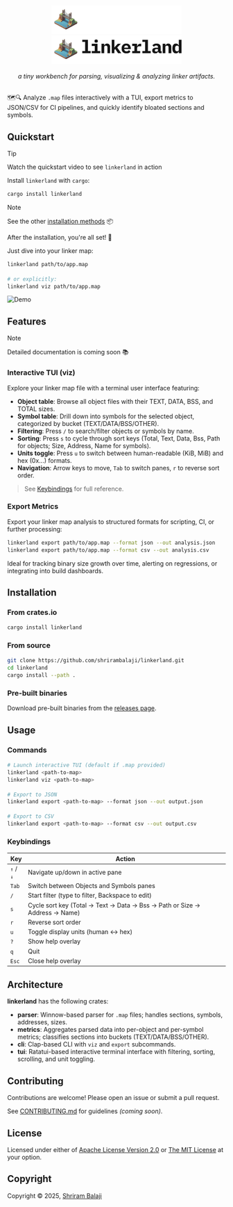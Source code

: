 <p align="center">
    <img src="./.github/images/logo-dark.png#gh-dark-mode-only" width="300">
    <img src="./.github/images/logo-light.png#gh-light-mode-only" width="300">
    <br>
    <br>
    <em>a tiny workbench for parsing, visualizing & analyzing linker artifacts.</em>
    <br>
    <br>
</p>

🗺️🔍 Analyze `.map` files interactively with a TUI, export metrics to JSON/CSV for CI pipelines, and quickly identify bloated sections and symbols.

## Quickstart

> [!TIP]
> Watch the quickstart video to see `linkerland` in action

Install `linkerland` with `cargo`:

```bash
cargo install linkerland
```

> [!NOTE]  
> See the other [installation methods](#installation) 📦

After the installation, you're all set! 💯

Just dive into your linker map:

```bash
linkerland path/to/app.map

# or explicitly:
linkerland viz path/to/app.map
```

![Demo](./.github/demo.gif)

## Features

> [!NOTE]  
> Detailed documentation is coming soon 📚

### Interactive TUI (viz)

Explore your linker map file with a terminal user interface featuring:

- **Object table**: Browse all object files with their TEXT, DATA, BSS, and TOTAL sizes.
- **Symbol table**: Drill down into symbols for the selected object, categorized by bucket (TEXT/DATA/BSS/OTHER).
- **Filtering**: Press `/` to search/filter objects or symbols by name.
- **Sorting**: Press `s` to cycle through sort keys (Total, Text, Data, Bss, Path for objects; Size, Address, Name for symbols).
- **Units toggle**: Press `u` to switch between human-readable (KiB, MiB) and hex (0x...) formats.
- **Navigation**: Arrow keys to move, `Tab` to switch panes, `r` to reverse sort order.

> See [Keybindings](#keybindings) for full reference.

### Export Metrics

Export your linker map analysis to structured formats for scripting, CI, or further processing:

```bash
linkerland export path/to/app.map --format json --out analysis.json
linkerland export path/to/app.map --format csv --out analysis.csv
```

Ideal for tracking binary size growth over time, alerting on regressions, or integrating into build dashboards.

## Installation

### From crates.io

```bash
cargo install linkerland
```

### From source

```bash
git clone https://github.com/shrirambalaji/linkerland.git
cd linkerland
cargo install --path .
```

### Pre-built binaries

Download pre-built binaries from the [releases page](https://github.com/shrirambalaji/linkerland/releases).

## Usage

### Commands

```bash
# Launch interactive TUI (default if .map provided)
linkerland <path-to-map>
linkerland viz <path-to-map>

# Export to JSON
linkerland export <path-to-map> --format json --out output.json

# Export to CSV
linkerland export <path-to-map> --format csv --out output.csv
```

### Keybindings

| Key       | Action                                                                     |
| --------- | -------------------------------------------------------------------------- |
| `↑` / `↓` | Navigate up/down in active pane                                            |
| `Tab`     | Switch between Objects and Symbols panes                                   |
| `/`       | Start filter (type to filter, Backspace to edit)                           |
| `s`       | Cycle sort key (Total → Text → Data → Bss → Path or Size → Address → Name) |
| `r`       | Reverse sort order                                                         |
| `u`       | Toggle display units (human ↔ hex)                                         |
| `?`       | Show help overlay                                                          |
| `q`       | Quit                                                                       |
| `Esc`     | Close help overlay                                                         |

## Architecture

**linkerland** has the following crates:

- **parser**: Winnow-based parser for `.map` files; handles sections, symbols, addresses, sizes.
- **metrics**: Aggregates parsed data into per-object and per-symbol metrics; classifies sections into buckets (TEXT/DATA/BSS/OTHER).
- **cli**: Clap-based CLI with `viz` and `export` subcommands.
- **tui**: Ratatui-based interactive terminal interface with filtering, sorting, scrolling, and unit toggling.

## Contributing

Contributions are welcome! Please open an issue or submit a pull request.

See [CONTRIBUTING.md](./CONTRIBUTING.md) for guidelines _(coming soon)_.

## License

Licensed under either of [Apache License Version 2.0](./LICENSE-APACHE) or [The MIT License](./LICENSE-MIT) at your option.

## Copyright

Copyright © 2025, [Shriram Balaji](https://github.com/shrirambalaji)
